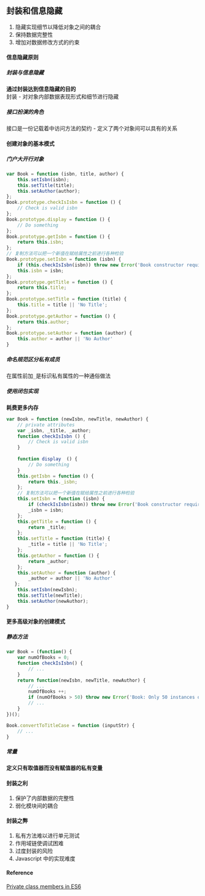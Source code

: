 ## 封装和信息隐藏  
1. 隐藏实现细节以降低对象之间的耦合  
2. 保持数据完整性  
3. 增加对数据修改方式的约束  

#### 信息隐藏原则  
##### 封装与信息隐藏  
**通过封装达到信息隐藏的目的**  
封装 - 对对象内部数据表现形式和细节进行隐藏  

##### 接口扮演的角色  
接口是一份记载着中访问方法的契约 - 定义了两个对象间可以具有的关系

#### 创建对象的基本模式  
##### 门户大开行对象  
```javascript
var Book = function (isbn, title, author) {
    this.setIsbn(isbn);
    this.setTitle(title);
    this.setAuthor(author);
};
Book.prototype.checkIsIsbn = function () {
    // Check is valid isbn
};
Book.prototype.display = function () {
    // Do something
};
Book.prototype.getIsbn = function () {
    return this.isbn;
};
// 复制方法可以把一个新值在赋给属性之前进行各种检验
Book.prototype.setIsbn = function (isbn) {
    if (this.checkIsIsbn(isbn)) throw new Error('Book constructor requires an isbn. ');
    this.isbn = isbn;
};
Book.prototype.getTitle = function () {
    return this.title;
};
Book.prototype.setTitle = function (title) {
    this.title = title || 'No Title';
};
Book.prototype.getAuthor = function () {
    return this.author;
};
Book.prototype.setAuthor = function (author) {
    this.author = author || 'No Author'
}
```

##### 命名规范区分私有成员  
在属性前加`_`是标识私有属性的一种通俗做法  

##### 使用闭包实现    
**耗费更多内存**
```javascript
var Book = function (newIsbn, newTitle, newAuthor) {
    // private attributes
    var _isbn, _title, _author;
    function checkIsIsbn () {
        // Check is valid isbn
    }
    
    function display  () {
        // Do something
    }
    this.getIsbn = function () {
        return this._isbn;
    };
    // 复制方法可以把一个新值在赋给属性之前进行各种检验
    this.setIsbn = function (isbn) {
        if (checkIsIsbn(isbn)) throw new Error('Book constructor requires an isbn. ');
        _isbn = isbn;
    };
    this.getTitle = function () {
        return _title;
    };
    this.setTitle = function (title) {
        _title = title || 'No Title';
    };
    this.getAuthor = function () {
        return _author;
    };
    this.setAuthor = function (author) {
        _author = author || 'No Author'
   };
    this.setIsbn(newIsbn);
    this.setTitle(newTitle);
    this.setAuthor(newAuthor);
}
```
#### 更多高级对象的创建模式  
##### 静态方法  
```javascript
var Book = (function() {
    var numOfBooks = 0;
    function checkIsIsbn() {
        // ...
    }
    return function(newIsbn, newTitle, newAuthor) {
        // ...  
        numOfBooks ++;
        if (numOfBooks > 50) throw new Error('Book: Only 50 instances of Book can be created. ');
        // ...
    }
})();

Book.convertToTitleCase = function (inputStr) {
    // ...
}
```
##### 常量  
**定义只有取值器而没有赋值器的私有变量**  

#### 封装之利  
1. 保护了内部数据的完整性  
2. 弱化模块间的耦合  

#### 封装之弊    
1. 私有方法难以进行单元测试  
2. 作用域链使调试困难  
3. 过度封装的风险  
4. Javascript 中的实现难度  

#### Reference  
[Private class members in ES6](https://medium.com/@davidrhyswhite/private-members-in-es6-db1ccd6128a5)